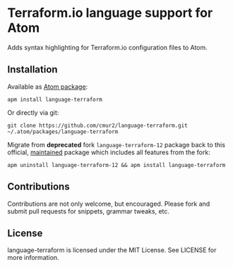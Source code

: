 # Terraform.io language support for Atom

Adds syntax highlighting for Terraform.io configuration files to Atom.

## Installation

Available as [Atom package](https://atom.io/packages/language-terraform):

```
apm install language-terraform
```

Or directly via git:

```
git clone https://github.com/cmur2/language-terraform.git ~/.atom/packages/language-terraform
```

Migrate from **deprecated** fork `language-terraform-12` package back to this official, [maintained](https://github.com/cmur2/language-terraform/issues/46) package which includes all features from the fork:

```
apm uninstall language-terraform-12 && apm install language-terraform
```

## Contributions

Contributions are not only welcome, but encouraged. Please fork and submit pull requests for snippets, grammar tweaks, etc.

## License

language-terraform is licensed under the MIT License. See LICENSE for more information.
